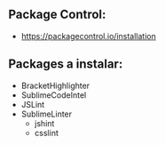 ## Package Control:
- https://packagecontrol.io/installation

## Packages a instalar:
- BracketHighlighter
- SublimeCodeIntel
- JSLint
- SublimeLinter
  * jshint
  * csslint
